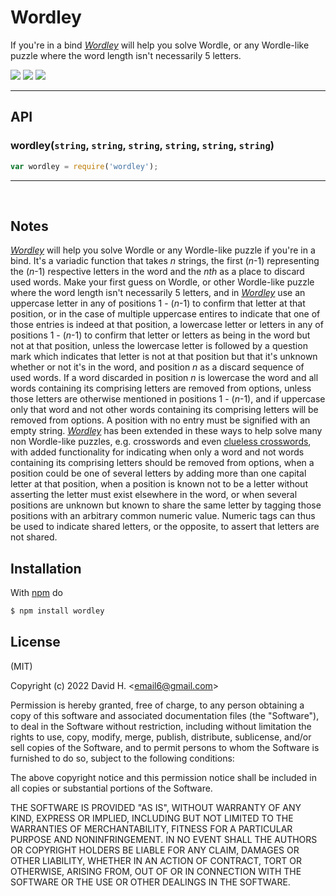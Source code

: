 # Wordley
If you're in a bind [_Wordley_](https://www.npmjs.com/package/wordley) will help you solve Wordle, or any Wordle-like puzzle where the word length isn't necessarily 5 letters.

<img src="https://user-images.githubusercontent.com/45696445/162882437-f4c879f8-7f6b-4d18-8093-d15b58fa4563.gif">
<img src="https://user-images.githubusercontent.com/45696445/162882477-e84f02f3-0d56-49fa-8590-b89b70c754dc.gif">
<img src="https://user-images.githubusercontent.com/45696445/163201657-f0929f8a-90ed-4df3-aa3a-5f3b3bc60427.gif">

_________________________

## API
### wordley(`string`, `string`, `string`, `string`, `string`, `string`)
```js
var wordley = require('wordley');
```
_________________________
&nbsp;
## Notes
[_Wordley_](https://www.npmjs.com/package/wordley) will help you solve Wordle or any Wordle-like puzzle if you're in a bind. It's a variadic function that takes _n_ strings, the first (_n_-1) representing the (_n_-1) respective letters in the word and the _nth_ as a place to discard used words. Make your first guess on Wordle, or other Wordle-like puzzle where the word length isn't necessarily 5 letters, and in [_Wordley_](https://www.npmjs.com/package/wordley) use an uppercase letter in any of positions 1 - (_n_-1) to confirm that letter at that position, or in the case of multiple uppercase entires to indicate that one of those entries is indeed at that position, a lowercase letter or letters in any of positions 1 - (_n_-1) to confirm that letter or letters as being in the word but not at that position, unless the lowercase letter is followed by a question mark which indicates that letter is not at that position but that it's unknown whether or not it's in the word, and position _n_ as a discard sequence of used words. If a word discarded in position _n_ is lowercase the word and all words containing its comprising letters are removed from options, unless those letters are otherwise mentioned in positions 1 - (_n_-1), and if uppercase only that word and not other words containing its comprising letters will be removed from options. A position with no entry must be signified with an empty string. [_Wordley_](https://www.npmjs.com/package/wordley) has been extended in these ways to help solve many non Wordle-like puzzles, e.g. crosswords and even [clueless crosswords](https://clueless.puzzlebaron.com/play.php), with added functionality for indicating when only a word and not words containing its comprising letters should be removed from options, when a position could be one of several letters by adding more than one capital letter at that position, when a position is known not to be a letter without asserting the letter must exist elsewhere in the word, or when several positions are unknown but known to share the same letter by tagging those positions with an arbitrary common numeric value. Numeric tags can thus be used to indicate shared letters, or the opposite, to assert that letters are not shared.

## Installation
With [npm](http://npmjs.org) do
```bash
$ npm install wordley
```

## License
(MIT)

Copyright (c) 2022 David H. &lt;email6@gmail.com&gt;

Permission is hereby granted, free of charge, to any person obtaining a copy of this software and associated documentation files (the "Software"), to deal in the Software without restriction, including without limitation the rights to use, copy, modify, merge, publish, distribute, sublicense, and/or sell copies of the Software, and to permit persons to whom the Software is furnished to do so, subject to the following conditions:

The above copyright notice and this permission notice shall be included in all copies or substantial portions of the Software.

THE SOFTWARE IS PROVIDED "AS IS", WITHOUT WARRANTY OF ANY KIND, EXPRESS OR IMPLIED, INCLUDING BUT NOT LIMITED TO THE WARRANTIES OF MERCHANTABILITY, FITNESS FOR A PARTICULAR PURPOSE AND NONINFRINGEMENT. IN NO EVENT SHALL THE AUTHORS OR COPYRIGHT HOLDERS BE LIABLE FOR ANY CLAIM, DAMAGES OR OTHER LIABILITY, WHETHER IN AN ACTION OF CONTRACT, TORT OR OTHERWISE, ARISING FROM, OUT OF OR IN CONNECTION WITH THE SOFTWARE OR THE USE OR OTHER DEALINGS IN THE SOFTWARE.
